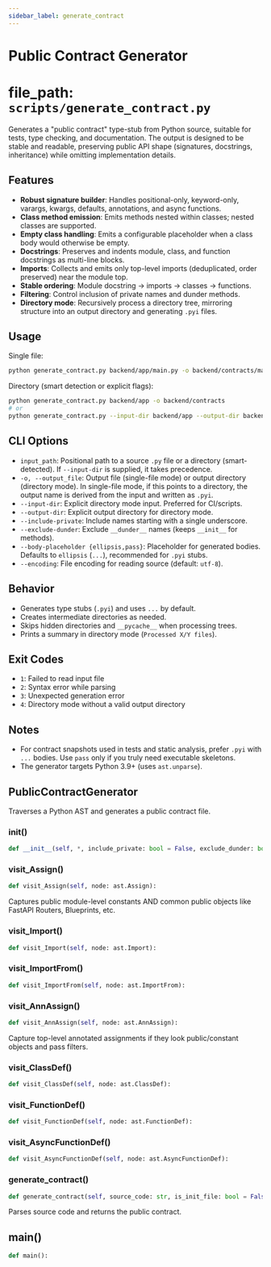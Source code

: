 ```yaml
---
sidebar_label: generate_contract
---
```


# Public Contract Generator

  file_path: `scripts/generate_contract.py`
=========================

Generates a "public contract" type-stub from Python source, suitable for tests,
type checking, and documentation. The output is designed to be stable and
readable, preserving public API shape (signatures, docstrings, inheritance) while
omitting implementation details.

Features
--------
- **Robust signature builder**: Handles positional-only, keyword-only, varargs,
  kwargs, defaults, annotations, and async functions.
- **Class method emission**: Emits methods nested within classes; nested classes
  are supported.
- **Empty class handling**: Emits a configurable placeholder when a class body
  would otherwise be empty.
- **Docstrings**: Preserves and indents module, class, and function docstrings
  as multi-line blocks.
- **Imports**: Collects and emits only top-level imports (deduplicated, order
  preserved) near the module top.
- **Stable ordering**: Module docstring → imports → classes → functions.
- **Filtering**: Control inclusion of private names and dunder methods.
- **Directory mode**: Recursively process a directory tree, mirroring structure
  into an output directory and generating ``.pyi`` files.

Usage
-----
Single file:
```bash
python generate_contract.py backend/app/main.py -o backend/contracts/main.pyi
```

Directory (smart detection or explicit flags):
```bash
python generate_contract.py backend/app -o backend/contracts
# or
python generate_contract.py --input-dir backend/app --output-dir backend/contracts
```

CLI Options
-----------
- ``input_path``: Positional path to a source ``.py`` file or a directory
  (smart-detected). If ``--input-dir`` is supplied, it takes precedence.
- ``-o, --output_file``: Output file (single-file mode) or output directory
  (directory mode). In single-file mode, if this points to a directory, the
  output name is derived from the input and written as ``.pyi``.
- ``--input-dir``: Explicit directory mode input. Preferred for CI/scripts.
- ``--output-dir``: Explicit output directory for directory mode.
- ``--include-private``: Include names starting with a single underscore.
- ``--exclude-dunder``: Exclude ``__dunder__`` names (keeps ``__init__`` for methods).
- ``--body-placeholder {ellipsis,pass}``: Placeholder for generated bodies.
  Defaults to ``ellipsis`` (``...``), recommended for ``.pyi`` stubs.
- ``--encoding``: File encoding for reading source (default: ``utf-8``).

Behavior
--------
- Generates type stubs (``.pyi``) and uses ``...`` by default.
- Creates intermediate directories as needed.
- Skips hidden directories and ``__pycache__`` when processing trees.
- Prints a summary in directory mode (``Processed X/Y files``).

Exit Codes
----------
- ``1``: Failed to read input file
- ``2``: Syntax error while parsing
- ``3``: Unexpected generation error
- ``4``: Directory mode without a valid output directory

Notes
-----
- For contract snapshots used in tests and static analysis, prefer ``.pyi`` with
  ``...`` bodies. Use ``pass`` only if you truly need executable skeletons.
- The generator targets Python 3.9+ (uses ``ast.unparse``).

## PublicContractGenerator

Traverses a Python AST and generates a public contract file.

### __init__()

```python
def __init__(self, *, include_private: bool = False, exclude_dunder: bool = False, body_placeholder: str = '...', public_object_types: Optional[List[str]] = None):
```

### visit_Assign()

```python
def visit_Assign(self, node: ast.Assign):
```

Captures public module-level constants AND common public objects
like FastAPI Routers, Blueprints, etc.

### visit_Import()

```python
def visit_Import(self, node: ast.Import):
```

### visit_ImportFrom()

```python
def visit_ImportFrom(self, node: ast.ImportFrom):
```

### visit_AnnAssign()

```python
def visit_AnnAssign(self, node: ast.AnnAssign):
```

Capture top-level annotated assignments if they look public/constant objects and pass filters.

### visit_ClassDef()

```python
def visit_ClassDef(self, node: ast.ClassDef):
```

### visit_FunctionDef()

```python
def visit_FunctionDef(self, node: ast.FunctionDef):
```

### visit_AsyncFunctionDef()

```python
def visit_AsyncFunctionDef(self, node: ast.AsyncFunctionDef):
```

### generate_contract()

```python
def generate_contract(self, source_code: str, is_init_file: bool = False) -> str:
```

Parses source code and returns the public contract.

## main()

```python
def main():
```
